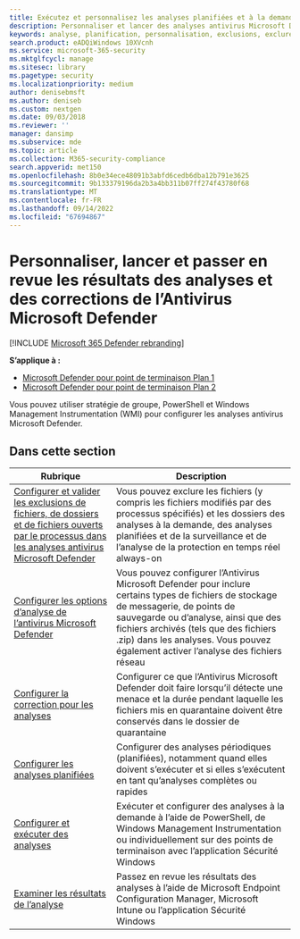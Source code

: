 ```yaml
---
title: Exécutez et personnalisez les analyses planifiées et à la demande.
description: Personnaliser et lancer des analyses antivirus Microsoft Defender sur des points de terminaison sur votre réseau
keywords: analyse, planification, personnalisation, exclusions, exclure des fichiers, correction, résultats de l’analyse, quarantaine, suppression des menaces, analyse rapide, analyse complète, Antivirus Microsoft Defender
search.product: eADQiWindows 10XVcnh
ms.service: microsoft-365-security
ms.mktglfcycl: manage
ms.sitesec: library
ms.pagetype: security
ms.localizationpriority: medium
author: denisebmsft
ms.author: deniseb
ms.custom: nextgen
ms.date: 09/03/2018
ms.reviewer: ''
manager: dansimp
ms.subservice: mde
ms.topic: article
ms.collection: M365-security-compliance
search.appverid: met150
ms.openlocfilehash: 8b0e34ece48091b3abfd6cedb6dba12b791e3625
ms.sourcegitcommit: 9b133379196da2b3a4bb311b07ff274f43780f68
ms.translationtype: MT
ms.contentlocale: fr-FR
ms.lasthandoff: 09/14/2022
ms.locfileid: "67694867"
---
```

# <a name="customize-initiate-and-review-the-results-of-microsoft-defender-antivirus-scans-and-remediation"></a>Personnaliser, lancer et passer en revue les résultats des analyses et des corrections de l’Antivirus Microsoft Defender

[!INCLUDE [Microsoft 365 Defender rebranding](../../includes/microsoft-defender.md)]


**S’applique à :**

- [Microsoft Defender pour point de terminaison Plan 1](https://go.microsoft.com/fwlink/p/?linkid=2154037)
- [Microsoft Defender pour point de terminaison Plan 2](https://go.microsoft.com/fwlink/p/?linkid=2154037)

Vous pouvez utiliser stratégie de groupe, PowerShell et Windows Management Instrumentation (WMI) pour configurer les analyses antivirus Microsoft Defender. 

## <a name="in-this-section"></a>Dans cette section

Rubrique | Description
---|---
[Configurer et valider les exclusions de fichiers, de dossiers et de fichiers ouverts par le processus dans les analyses antivirus Microsoft Defender](configure-exclusions-microsoft-defender-antivirus.md) | Vous pouvez exclure les fichiers (y compris les fichiers modifiés par des processus spécifiés) et les dossiers des analyses à la demande, des analyses planifiées et de la surveillance et de l’analyse de la protection en temps réel always-on
[Configurer les options d’analyse de l’antivirus Microsoft Defender](configure-advanced-scan-types-microsoft-defender-antivirus.md) | Vous pouvez configurer l’Antivirus Microsoft Defender pour inclure certains types de fichiers de stockage de messagerie, de points de sauvegarde ou d’analyse, ainsi que des fichiers archivés (tels que des fichiers .zip) dans les analyses. Vous pouvez également activer l’analyse des fichiers réseau
[Configurer la correction pour les analyses](configure-remediation-microsoft-defender-antivirus.md) | Configurer ce que l’Antivirus Microsoft Defender doit faire lorsqu’il détecte une menace et la durée pendant laquelle les fichiers mis en quarantaine doivent être conservés dans le dossier de quarantaine
[Configurer les analyses planifiées](scheduled-catch-up-scans-microsoft-defender-antivirus.md) | Configurer des analyses périodiques (planifiées), notamment quand elles doivent s’exécuter et si elles s’exécutent en tant qu’analyses complètes ou rapides
[Configurer et exécuter des analyses](run-scan-microsoft-defender-antivirus.md) | Exécuter et configurer des analyses à la demande à l’aide de PowerShell, de Windows Management Instrumentation ou individuellement sur des points de terminaison avec l’application Sécurité Windows
[Examiner les résultats de l’analyse](review-scan-results-microsoft-defender-antivirus.md) | Passez en revue les résultats des analyses à l’aide de Microsoft Endpoint Configuration Manager, Microsoft Intune ou l’application Sécurité Windows